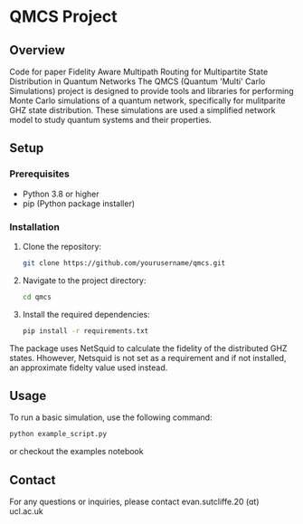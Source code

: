 # QMCS Project

## Overview
Code for paper Fidelity Aware Multipath Routing for Multipartite State Distribution in Quantum Networks
The QMCS (Quantum 'Multi' Carlo Simulations) project is designed to provide tools and libraries for performing Monte Carlo simulations of a quantum network, specifically for mulitparite GHZ state distribution. These simulations are used a simplified network model to study quantum systems and their properties. 

## Setup

### Prerequisites
- Python 3.8 or higher
- pip (Python package installer)

### Installation
1. Clone the repository:
    ```bash
    git clone https://github.com/yourusername/qmcs.git
    ```
2. Navigate to the project directory:
    ```bash
    cd qmcs
    ```
3. Install the required dependencies:
    ```bash
    pip install -r requirements.txt
    ```
The package uses NetSquid to calculate the fidelity of the distributed GHZ states.
Hhowever, Netsquid is not set as a requirement and if not installed, an approximate fidelty value used instead.

## Usage
To run a basic simulation, use the following command:
```bash
python example_script.py
```
or checkout the examples notebook


## Contact
For any questions or inquiries, please contact evan.sutcliffe.20 (ɑt) ucl.ac.uk